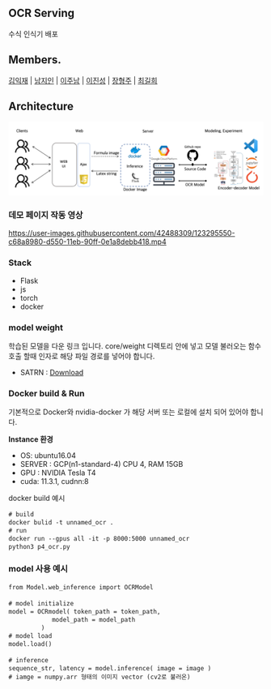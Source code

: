 ## OCR Serving
수식 인식기 배포

## Members.

[김익재](https://github.com/ijjustinKim) | [남지인](https://github.com/zeen263) | [이주남](https://github.com/joon1230) | [이진성](https://github.com/ssun-g) | [장형주](https://github.com/hangjoo) | [최길희](https://github.com/grazerhee)


## Architecture
![arch](./img/architecture.png)



### 데모 페이지 작동 영상
https://user-images.githubusercontent.com/42488309/123295550-c68a8980-d550-11eb-90ff-0e1a8debb418.mp4



### Stack
- Flask
- js
- torch
- docker

### model weight 
학습된 모델을 다운 링크 입니다. core/weight 디렉토리 안에 넣고 모델 불러오는 함수 호출 할때 인자로 해당 파일 경로를 넣어야 합니다.
- SATRN : [Download](https://drive.google.com/file/d/1Kppt7rTIGxm8iV_zsM4f_vu9CVfVaeu7/view?usp=sharing)

### Docker build & Run
기본적으로 Docker와 nvidia-docker 가 해당 서버 또는 로컬에 설치 되어 있어야 합니다.

__Instance 환경__
- OS: ubuntu16.04 
- SERVER : GCP(n1-standard-4) CPU 4, RAM 15GB 
- GPU : NVIDIA Tesla T4
- cuda: 11.3.1, cudnn:8

docker build 예시
```angular2html
# build
docker bulid -t unnamed_ocr . 
# run
docker run --gpus all -it -p 8000:5000 unnamed_ocr
python3 p4_ocr.py
```


### model 사용 예시

```
from Model.web_inference import OCRModel

# model initialize
model = OCRmodel( token_path = token_path,
            model_path = model_path
         )
# model load
model.load()

# inference
sequence_str, latency = model.inference( image = image )
# iamge = numpy.arr 형태의 이미지 vector (cv2로 불러온)
```
